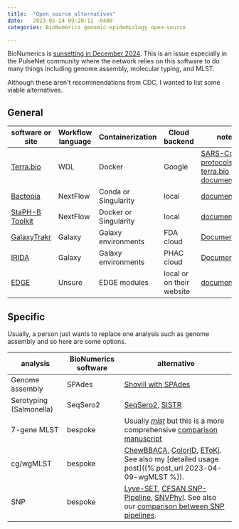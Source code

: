 ```yaml
---
title:  "Open source alternatives"
date:   2023-05-24 09:20:11 -0400
categories: BioNumerics genomic-epidemiology open-source

---
```


BioNumerics is [sunsetting in December 2024](https://www.applied-maths.com/news/bionumerics-phasing-out).
This is an issue especially in the PulseNet community where the network relies on this software to do many things including
genome assembly,
molecular typing,
and MLST.

Although these aren't recommendations from CDC, I wanted to list some viable alternatives.

## General

| software or site | Workflow language | Containerization | Cloud backend | notes |
|------------------|-------------------|-----------------|---------------|-------|
| [Terra.bio](https://terra.bio/)        | WDL | Docker | Google | [SARS-CoV-2 protocols](https://www.protocols.io/workspaces/toastpublic/publications), [terra.bio documentation](https://terra.bio/resources/getting-started/) |
| [Bactopia](https://bactopia.github.io/) | NextFlow | Conda or Singularity | local | [documentation](https://bactopia.github.io/) |
| [StaPH-B Toolkit](https://staphb.org/staphb_toolkit/) | NextFlow | Docker or Singularity | local | [documentation](https://staphb.org/staphb_toolkit/) |
| [GalaxyTrakr](https://galaxytrakr.org/) | Galaxy | Galaxy environments | FDA cloud | [Documentation](https://galaxyproject.org/support/) |
| [IRIDA](https://sfu.irida.ca/) | Galaxy | Galaxy environments | PHAC cloud | [Documentation](http://www.irida.ca/getting-started/) |
| [EDGE](https://edgebioinformatics.org/) | Unsure | EDGE modules | local or on their website | [documentation](https://edgebioinformatics.org/) |

## Specific

Usually, a person just wants to replace one analysis such as genome assembly and so here are some options.

| analysis | BioNumerics software | alternative |
|----------|----------------------|-------------|
| Genome assembly | SPAdes        | [Shovill with SPAdes](https://github.com/tseemann/shovill) |
| Serotyping (Salmonella) | SeqSero2 | [SeqSero2](http://www.denglab.info/SeqSero), [SISTR](https://lfz.corefacility.ca/sistr-app/) |
| 7-gene MLST | bespoke | Usually [_mlst_](https://github.com/tseemann/mlst) but this is a more comprehensive [comparison manuscript](https://www.ncbi.nlm.nih.gov/pmc/articles/PMC5610716/) |
| cg/wgMLST | bespoke | [ChewBBACA](https://chewbbaca.online/), [ColorID](https://github.com/hcdenbakker/colorid), [EToKi](https://github.com/zheminzhou/EToKi). See also my [detailed usage post]({% post_url 2023-04-09-wgMLST %}). |
| SNP       | bespoke | [Lyve-SET](https://github.com/lskatz/lyve-SET), [CFSAN SNP-Pipeline](https://snp-pipeline.readthedocs.io/en/latest/), [SNVPhyl](https://github.com/phac-nml/irida/tree/master). See also our [comparison between SNP pipelines](https://www.frontiersin.org/articles/10.3389/fmicb.2017.00375/full). |
